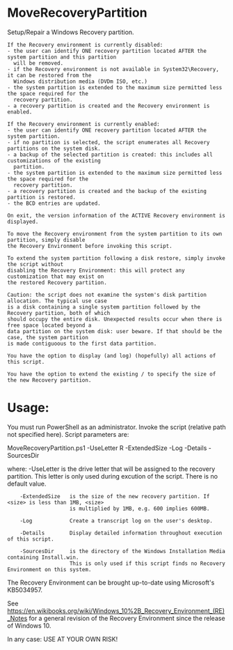 # MoveRecoveryPartition
 Setup/Repair a Windows Recovery partition.

	If the Recovery environment is currently disabled:
	- the user can identify ONE recovery partition located AFTER the system partition and this partition
	  will be removed.
	- if the Recovery environment is not available in System32\Recovery, it can be restored from the
	  Windows distribution media (DVDm ISO, etc.)
	- the system partition is extended to the maximum size permitted less the space required for the
	  recovery partition.
	- a recovery partition is created and the Recovery environment is enabled.
	
	If the Recovery environment is currently enabled:
	- the user can identify ONE recovery partition located AFTER the system partition.
	- if no partition is selected, the script enumerates all Recovery partitions on the system disk.
	- a backup of the selected partition is created: this includes all customizations of the existing
	  partition.
	- the system partition is extended to the maximum size permitted less the space required for the
	  recovery partition.
	- a recovery partition is created and the backup of the existing partition is restored.
	- the BCD entries are updated.
	
	On exit, the version information of the ACTIVE Recovery environment is displayed.
	
	To move the Recovery environment from the system partition to its own partition, simply disable
	the Recovery Environment before invoking this script.
	
	To extend the system partition following a disk restore, simply invoke the script without
	disabling the Recovery Environment: this will protect any customization that may exist on
	the restored Recovery partition.
	
	Caution: the script does not examine the system's disk partition allocation. The typical use case
	is a disk containing a single system partition followed by the Recovery partition, both of which
	should occupy the entire disk. Unexpected results occur when there is free space located beyond a
	data partition on the system disk: user beware. If that should be the case, the system partition
	is made contiguoous to the first data partition.
	
	You have the option to display (and log) (hopefully) all actions of this script.
	
	You have the option to extend the existing / to specify the size of the new Recovery partition.
	
# Usage:

You must run PowerShell as an administrator. Invoke the script (relative path not specified here).
Script parameters are:

MoveRecoveryPartition.ps1 -UseLetter R -ExtendedSize <size> -Log -Details -SourcesDir <Path>

where:
        -UseLetter      is the drive letter that will be assigned to the recovery partition.
                        This letter is only used during excution of the script. There is no default value.

        -ExtendedSize   is the size of the new recovery partition. If <size> is less than 1MB, <size>
                        is multiplied by 1MB, e.g. 600 implies 600MB.

        -Log            Create a transcript log on the user's desktop.

        -Details        Display detailed information throughout execution of this script.

        -SourcesDir     is the directory of the Windows Installation Media containing Install.win.
                        This is only used if this script finds no Recovery Environment on this system.

The Recovery Environment can be brought up-to-date using Microsoft's KB5034957.

See https://en.wikibooks.org/wiki/Windows_10%2B_Recovery_Environment_(RE)_Notes
for a general revision of the Recovery Environment since the release of Windows 10.

In any case: USE AT YOUR OWN RISK!

